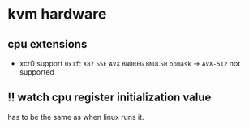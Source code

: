 # kvm hardware

## cpu extensions

- xcr0 support `0x1f`: `X87` `SSE` `AVX` `BNDREG` `BNDCSR` `opmask` -> `AVX-512` not supported

## !! watch cpu register initialization value
has to be the same as when linux runs it.